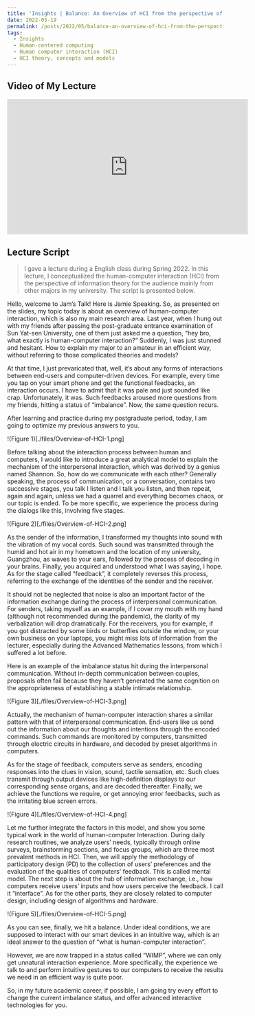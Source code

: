 ```yaml
---
title: 'Insights | Balance: An Overview of HCI from the perspective of information theory'
date: 2022-05-19
permalink: /posts/2022/05/balance-an-overview-of-hci-from-the-perspective-of-information-theory/
tags:
  - Insights
  - Human-centered computing
  - Human computer interaction (HCI)
  - HCI theory, concepts and models
---
```


## Video of My Lecture

<iframe width="560" height="315" src="https://www.youtube.com/embed/dwHoau9BN68?si=737qCHpvlh7e2ela" title="YouTube video player" frameborder="0" allow="accelerometer; autoplay; clipboard-write; encrypted-media; gyroscope; picture-in-picture; web-share" referrerpolicy="strict-origin-when-cross-origin" allowfullscreen></iframe>

## Lecture Script

> I gave a lecture during a English class during Spring 2022. In this lecture, I conceptualized the human-computer interaction (HCI) from the perspective of information theory for the audience mainly from other majors in my university. The script is presented below.

Hello, welcome to Jam’s Talk! Here is Jamie Speaking. So, as presented on the slides, my topic today is about an overview of human-computer interaction, which is also my main research area. Last year, when I hung out with my friends after passing the post-graduate entrance examination of Sun Yat-sen University, one of them just asked me a question, “hey bro, what exactly is human-computer interaction?” Suddenly, I was just stunned and hesitant. How to explain my major to an amateur in an efficient way, without referring to those complicated theories and models?

At that time, I just prevaricated that, well, it’s about any forms of interactions between end-users and computer-driven devices. For example, every time you tap on your smart phone and get the functional feedbacks, an interaction occurs. I have to admit that it was pale and just sounded like crap. Unfortunately, it was. Such feedbacks aroused more questions from my friends, hitting a status of “imbalance”. Now, the same question recurs.

After learning and practice during my postgraduate period, today, I am going to optimize my previous answers to you.

!(Figure 1)[./files/Overview-of-HCI-1.png]

Before talking about the interaction process between human and computers, I would like to introduce a great analytical model to explain the mechanism of the interpersonal interaction, which was derived by a genius named Shannon. So, how do we communicate with each other? Generally speaking, the process of communication, or a conversation, contains two successive stages, you talk I listen and I talk you listen, and then repeat, again and again, unless we had a quarrel and everything becomes chaos, or our topic is ended. To be more specific, we experience the process during the dialogs like this, involving five stages.

!(Figure 2)[./files/Overview-of-HCI-2.png]

As the sender of the information, I transformed my thoughts into sound with the vibration of my vocal cords. Such sound was transmitted through the humid and hot air in my hometown and the location of my university, Guangzhou, as waves to your ears, followed by the process of decoding in your brains. Finally, you acquired and understood what I was saying, I hope. As for the stage called “feedback”,  it completely reverses this process, referring to the exchange of the identities of the sender and the receiver.

It should not be neglected that noise is also an important factor of the information exchange during the process of interpersonal communication. For senders, taking myself as an example, if I cover my mouth with my hand (although not recommended during the pandemic), the clarity of my verbalization will drop dramatically. For the receivers, you for example, if you got distracted by some birds or butterflies outside the window, or your own business on your laptops, you might miss lots of information from the lecturer, especially during the Advanced Mathematics lessons, from which I suffered a lot before.

Here is an example of the imbalance status hit during the interpersonal communication. Without in-depth communication between couples, proposals often fail because they haven’t generated the same cognition on the appropriateness of establishing a stable intimate relationship.

!(Figure 3)[./files/Overview-of-HCI-3.png]

Actually, the mechanism of human-computer interaction shares a similar pattern with that of interpersonal communication. End-users like us send out the information about our thoughts and intentions through the encoded commands. Such commands are monitored by computers, transmitted through electric circuits in hardware, and decoded by preset algorithms in computers.

As for the stage of feedback, computers serve as senders, encoding responses into the clues in vision, sound, tactile sensation, etc. Such clues transmit through output devices like high-definition displays to our corresponding sense organs, and are decoded thereafter. Finally, we achieve the functions we require, or get annoying error feedbacks, such as the irritating blue screen errors.

!(Figure 4)[./files/Overview-of-HCI-4.png]

Let me further integrate the factors in this model, and show you some typical work in the world of human-computer Interaction. During daily research routines, we analyze users’ needs, typically through online surveys, brainstorming sections, and focus groups, which are three most prevalent methods in HCI. Then, we will apply the methodology of participatory design (PD) to the collection of users’ preferences and the evaluation of the qualities of computers’ feedback. This is called mental model. The next step is about the hub of information exchange, i.e., how computers receive users’ inputs and how users perceive the feedback. I call it “interface”. As for the other parts, they are closely related to computer design, including design of algorithms and hardware.

!(Figure 5)[./files/Overview-of-HCI-5.png]

As you can see, finally, we hit a balance. Under ideal conditions, we are supposed to interact with our smart devices in an intuitive way, which is an ideal answer to the question of “what is human-computer interaction”.

However, we are now trapped in a status called “WIMP”, where we can only get unnatural interaction experience. More specifically, the experience we talk to and perform intuitive gestures to our computers to receive the results we need in an efficient way is quite poor.

So, in my future academic career, if possible, I am going try every effort to change the current imbalance status, and offer advanced interactive technologies for you.
